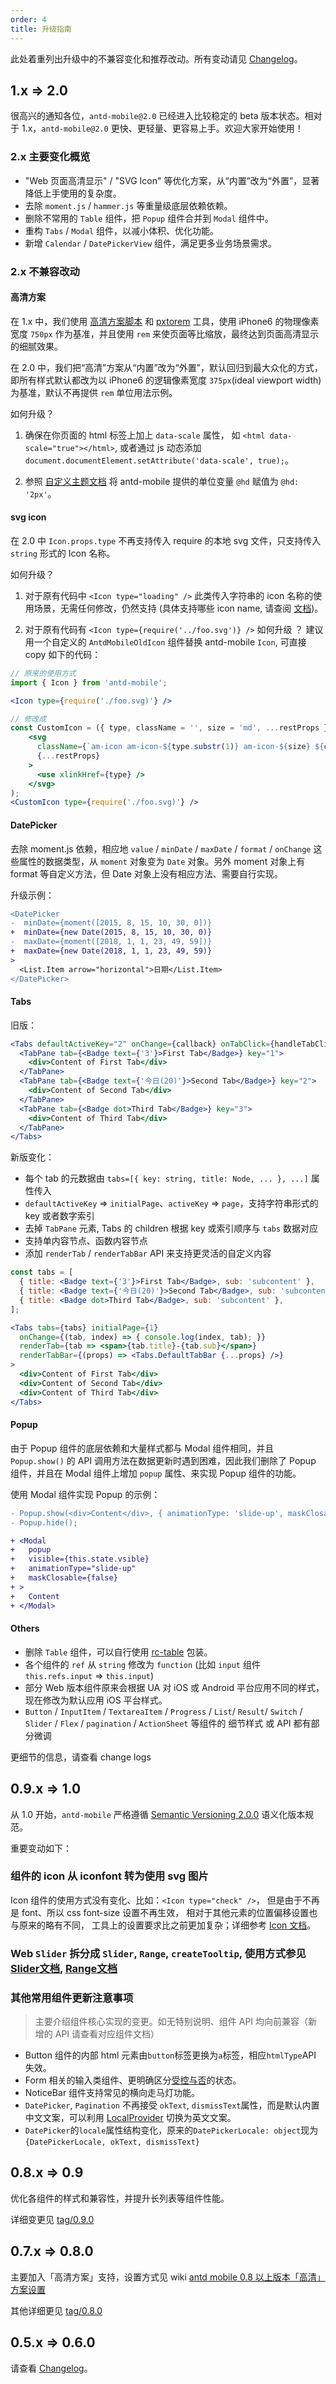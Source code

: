 ```yaml
---
order: 4
title: 升级指南
---
```


此处着重列出升级中的不兼容变化和推荐改动。所有变动请见 [Changelog](/changelog)。

## 1.x => 2.0

很高兴的通知各位，`antd-mobile@2.0` 已经进入比较稳定的 beta 版本状态。相对于 1.x，`antd-mobile@2.0` 更快、更轻量、更容易上手。欢迎大家开始使用！

### 2.x 主要变化概览

- "Web 页面高清显示" / "SVG Icon" 等优化方案，从“内置”改为“外置”，显著降低上手使用的复杂度。
- 去除 `moment.js` / `hammer.js` 等重量级底层依赖依赖。
- 删除不常用的 `Table` 组件，把 `Popup` 组件合并到 `Modal` 组件中。
- 重构 `Tabs` / `Modal` 组件，以减小体积、优化功能。
- 新增 `Calendar` / `DatePickerView` 组件，满足更多业务场景需求。

### 2.x 不兼容改动

#### 高清方案

在 1.x 中，我们使用 [高清方案脚本](https://gw.alipayobjects.com/os/rmsportal/dVgyohpfmDMFFeDasFns.js) 和 [pxtorem](https://github.com/cuth/postcss-pxtorem) 工具，使用 iPhone6 的物理像素宽度 `750px` 作为基准，并且使用 `rem` 来使页面等比缩放，最终达到页面高清显示的细腻效果。

在 2.0 中，我们把“高清”方案从“内置”改为“外置”，默认回归到最大众化的方式，即所有样式默认都改为以 iPhone6 的逻辑像素宽度 `375px`(ideal viewport width) 为基准，默认不再提供 `rem` 单位用法示例。

如何升级？

1. 确保在你页面的 html 标签上加上 `data-scale` 属性， 如 `<html data-scale="true"></html>`, 或者通过 js 动态添加 `document.documentElement.setAttribute('data-scale', true);`。

2. 参照 [自定义主题文档](https://ant.design/docs/react/customize-theme-cn)  将 antd-mobile 提供的单位变量 `@hd` 赋值为 `@hd: '2px'`。


#### svg icon

在 2.0 中 `Icon.props.type` 不再支持传入 require 的本地 svg 文件，只支持传入 `string` 形式的 Icon 名称。

如何升级？

1. 对于原有代码中 `<Icon type="loading" />` 此类传入字符串的 icon 名称的使用场景，无需任何修改，仍然支持 (具体支持哪些 icon name, 请查阅 [文档](http://beta.mobile.ant.design/components/icon-cn))。

2. 对于原有代码有 `<Icon type={require('../foo.svg')} />` 如何升级 ？ 建议用一个自定义的 `AntdMobileOldIcon` 组件替换 antd-mobile `Icon`, 可直接 copy 如下的代码：

```jsx
// 原来的使用方式
import { Icon } from 'antd-mobile';

<Icon type={require('./foo.svg)'} />

// 修改成
const CustomIcon = ({ type, className = '', size = 'md', ...restProps }) => (
    <svg
      className={`am-icon am-icon-${type.substr(1)} am-icon-${size} ${className}`}
      {...restProps}
    >
      <use xlinkHref={type} />
    </svg>
);
<CustomIcon type={require('./foo.svg)'} />
```

#### DatePicker

去除 moment.js 依赖，相应地 `value` / `minDate` / `maxDate` / `format` / `onChange` 这些属性的数据类型，从 `moment` 对象变为 `Date` 对象。另外 moment 对象上有 format 等自定义方法，但 Date 对象上没有相应方法、需要自行实现。

升级示例：

  ```diff
  <DatePicker
  -  minDate={moment([2015, 8, 15, 10, 30, 0])}
  +  minDate={new Date(2015, 8, 15, 10, 30, 0)}
  -  maxDate={moment([2018, 1, 1, 23, 49, 59])}
  +  maxDate={new Date(2018, 1, 1, 23, 49, 59)}
  >
    <List.Item arrow="horizontal">日期</List.Item>
  </DatePicker>
  ```

#### Tabs

旧版：

```jsx
<Tabs defaultActiveKey="2" onChange={callback} onTabClick={handleTabClick}>
  <TabPane tab={<Badge text={'3'}>First Tab</Badge>} key="1">
    <div>Content of First Tab</div>
  </TabPane>
  <TabPane tab={<Badge text={'今日(20)'}>Second Tab</Badge>} key="2">
    <div>Content of Second Tab</div>
  </TabPane>
  <TabPane tab={<Badge dot>Third Tab</Badge>} key="3">
    <div>Content of Third Tab</div>
  </TabPane>
</Tabs>
```

新版变化：

- 每个 tab 的元数据由 `tabs=[{ key: string, title: Node, ... }, ...]` 属性传入
- `defaultActiveKey` => `initialPage`、`activeKey` => `page`，支持字符串形式的 key 或者数字索引
- 去掉 `TabPane` 元素, Tabs 的 children 根据 key 或索引顺序与 `tabs` 数据对应
- 支持单内容节点、函数内容节点
- 添加 `renderTab` / `renderTabBar` API 来支持更灵活的自定义内容

```jsx
const tabs = [
  { title: <Badge text={'3'}>First Tab</Badge>, sub: 'subcontent' },
  { title: <Badge text={'今日(20)'}>Second Tab</Badge>, sub: 'subcontent' },
  { title: <Badge dot>Third Tab</Badge>, sub: 'subcontent' },
];

<Tabs tabs={tabs} initialPage={1}
  onChange={(tab, index) => { console.log(index, tab); }}
  renderTab={tab => <span>{tab.title}-{tab.sub}</span>}
  renderTabBar={(props) => <Tabs.DefaultTabBar {...props} />}
>
  <div>Content of First Tab</div>
  <div>Content of Second Tab</div>
  <div>Content of Third Tab</div>
</Tabs>
```

#### Popup

由于 Popup 组件的底层依赖和大量样式都与 Modal 组件相同，并且 `Popup.show()` 的 API 调用方法在数据更新时遇到困难，因此我们删除了 Popup 组件，并且在 Modal 组件上增加 `popup` 属性、来实现 Popup 组件的功能。

使用 Modal 组件实现 Popup 的示例：

```diff
- Popup.show(<div>Content</div>, { animationType: 'slide-up', maskClosable: false });
- Popup.hide();

+ <Modal
+   popup
+   visible={this.state.vsible}
+   animationType="slide-up"
+   maskClosable={false}
+ >
+   Content
+ </Modal>
```

#### Others

- 删除 `Table` 组件，可以自行使用 [rc-table](https://github.com/react-component/table) 包装。
- 各个组件的 `ref` 从 `string` 修改为 `function` (比如 `input` 组件 `this.refs.input` => `this.input`)
- 部分 Web 版本组件原来会根据 UA 对 iOS 或 Android 平台应用不同的样式，现在修改为默认应用 iOS 平台样式。
- `Button` / `InputItem` / `TextareaItem` / `Progress` / `List`/ `Result`/ `Switch` / `Slider` / `Flex` / `pagination` / `ActionSheet` 等组件的 细节样式 或 API 都有部分微调

更细节的信息，请查看 change logs


## 0.9.x => 1.0

从 1.0 开始，`antd-mobile` 严格遵循 [Semantic Versioning 2.0.0](http://semver.org/lang/zh-CN/) 语义化版本规范。

重要变动如下：

### 组件的 icon 从 iconfont 转为使用 svg 图片

Icon 组件的使用方式没有变化、比如：`<Icon type="check" />`，
但是由于不再是 font、所以 css font-size 设置不再生效，
相对于其他元素的位置偏移设置也与原来的略有不同，
工具上的设置要求比之前更加复杂；详细参考 [Icon 文档](https://mobile.ant.design/components/icon/)。

### Web `Slider` 拆分成 `Slider`, `Range`, `createTooltip`, 使用方式参见 [Slider文档](https://mobile.ant.design/components/slider), [Range文档](https://mobile.ant.design/components/range)

### 其他常用组件更新注意事项

> 主要介绍组件核心实现的变更。如无特别说明、组件 API 均向前兼容（新增的 API 请查看对应组件文档）

- Button 组件的内部 html 元素由`button`标签更换为`a`标签，相应`htmlType`API 失效。
- Form 相关的输入类组件、更明确区分[受控与否](https://facebook.github.io/react/docs/forms.html#controlled-components)的状态。
- NoticeBar 组件支持常见的横向走马灯功能。
- `DatePicker`, `Pagination` 不再接受 `okText`, `dismissText`属性，而是默认内置中文文案，可以利用 [LocalProvider](https://mobile.ant.design/components/locale-provider/) 切换为英文文案。
- `DatePicker`的`locale`属性结构变化，原来的`DatePickerLocale: object`现为`{DatePickerLocale, okText, dismissText}`

## 0.8.x => 0.9

优化各组件的样式和兼容性，并提升长列表等组件性能。

详细变更见 [tag/0.9.0](https://github.com/ant-design/ant-design-mobile/releases/tag/0.9.0)

## 0.7.x => 0.8.0

主要加入「高清方案」支持，设置方式见 wiki [antd mobile 0.8 以上版本「高清」方案设置](https://github.com/ant-design/ant-design-mobile/wiki)

其他详细更见 [tag/0.8.0](https://github.com/ant-design/ant-design-mobile/releases/tag/0.8.0)

## 0.5.x => 0.6.0

请查看 [Changelog](/changelog#0.6.0)。
